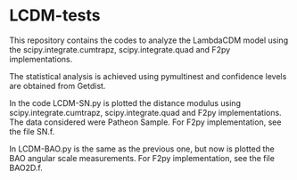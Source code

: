 # LCDM-tests
This repository contains the codes to analyze the LambdaCDM model using the scipy.integrate.cumtrapz, scipy.integrate.quad and F2py implementations.

The statistical analysis is achieved using pymultinest and confidence levels are obtained from Getdist.

In the code LCDM-SN.py is plotted the distance modulus using scipy.integrate.cumtrapz, scipy.integrate.quad and F2py implementations. The data considered were Patheon Sample. For F2py implementation, see the file SN.f.

In LCDM-BAO.py is the same as the previous one, but now is plotted the BAO angular scale measurements. For F2py implementation, see the file BAO2D.f.






